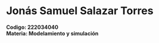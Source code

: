 # Jonás Samuel Salazar Torres
<b>Codigo:<b/> 222034040 <br/>
<b>Materia:<b/> Modelamiento y simulación
